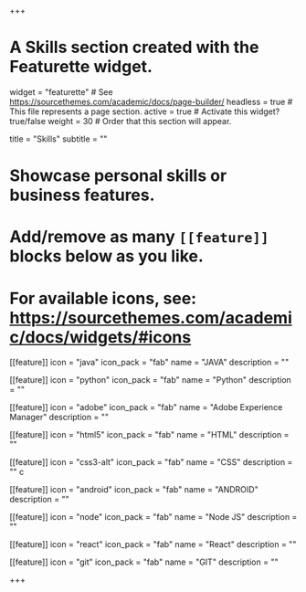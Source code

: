 +++
# A Skills section created with the Featurette widget.
widget = "featurette"  # See https://sourcethemes.com/academic/docs/page-builder/
headless = true  # This file represents a page section.
active = true  # Activate this widget? true/false
weight = 30  # Order that this section will appear.

title = "Skills"
subtitle = ""

# Showcase personal skills or business features.
# 
# Add/remove as many `[[feature]]` blocks below as you like.
# 
# For available icons, see: https://sourcethemes.com/academic/docs/widgets/#icons

[[feature]]
  icon = "java"
  icon_pack = "fab"
  name = "JAVA"
  description = ""

[[feature]]
  icon = "python"
  icon_pack = "fab"
  name = "Python"
  description = ""  

[[feature]]
  icon = "adobe"
  icon_pack = "fab"
  name = "Adobe Experience Manager"
  description = ""

[[feature]]
  icon = "html5"
  icon_pack = "fab"
  name = "HTML"
  description = ""

[[feature]]
  icon = "css3-alt"
  icon_pack = "fab"
  name = "CSS"
  description = ""  c

[[feature]]
  icon = "android"
  icon_pack = "fab"
  name = "ANDROID"
  description = ""

[[feature]]
  icon = "node"
  icon_pack = "fab"
  name = "Node JS"
  description = ""

[[feature]]
  icon = "react"
  icon_pack = "fab"
  name = "React"
  description = ""  

[[feature]]
  icon = "git"
  icon_pack = "fab"
  name = "GIT"
  description = ""

+++
